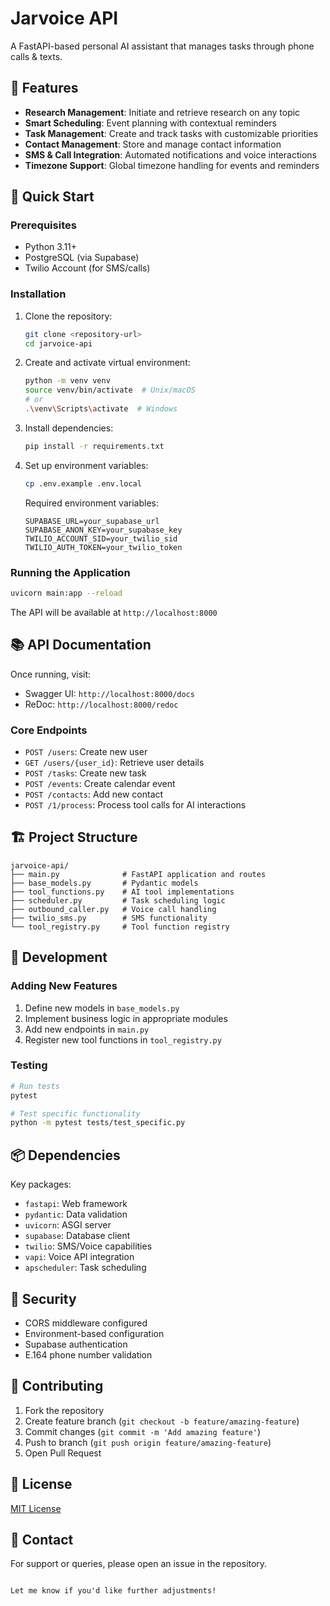 
# Jarvoice API

A FastAPI-based personal AI assistant that manages tasks through phone calls & texts.

## 🌟 Features

- **Research Management**: Initiate and retrieve research on any topic  
- **Smart Scheduling**: Event planning with contextual reminders  
- **Task Management**: Create and track tasks with customizable priorities  
- **Contact Management**: Store and manage contact information  
- **SMS & Call Integration**: Automated notifications and voice interactions  
- **Timezone Support**: Global timezone handling for events and reminders  

## 🚀 Quick Start

### Prerequisites

- Python 3.11+  
- PostgreSQL (via Supabase)  
- Twilio Account (for SMS/calls)  

### Installation

1. Clone the repository:  
   ```bash
   git clone <repository-url>
   cd jarvoice-api
   ```

2. Create and activate virtual environment:  
   ```bash
   python -m venv venv
   source venv/bin/activate  # Unix/macOS
   # or
   .\venv\Scripts\activate  # Windows
   ```

3. Install dependencies:  
   ```bash
   pip install -r requirements.txt
   ```

4. Set up environment variables:  
   ```bash
   cp .env.example .env.local
   ```

   Required environment variables:  
   ```
   SUPABASE_URL=your_supabase_url
   SUPABASE_ANON_KEY=your_supabase_key
   TWILIO_ACCOUNT_SID=your_twilio_sid
   TWILIO_AUTH_TOKEN=your_twilio_token
   ```

### Running the Application

```bash
uvicorn main:app --reload
```

The API will be available at `http://localhost:8000`

## 📚 API Documentation

Once running, visit:  
- Swagger UI: `http://localhost:8000/docs`  
- ReDoc: `http://localhost:8000/redoc`  

### Core Endpoints

- `POST /users`: Create new user  
- `GET /users/{user_id}`: Retrieve user details  
- `POST /tasks`: Create new task  
- `POST /events`: Create calendar event  
- `POST /contacts`: Add new contact  
- `POST /1/process`: Process tool calls for AI interactions  

## 🏗 Project Structure

```plaintext
jarvoice-api/
├── main.py              # FastAPI application and routes
├── base_models.py       # Pydantic models
├── tool_functions.py    # AI tool implementations
├── scheduler.py         # Task scheduling logic
├── outbound_caller.py   # Voice call handling
├── twilio_sms.py        # SMS functionality
└── tool_registry.py     # Tool function registry
```

## 🔧 Development

### Adding New Features

1. Define new models in `base_models.py`  
2. Implement business logic in appropriate modules  
3. Add new endpoints in `main.py`  
4. Register new tool functions in `tool_registry.py`  

### Testing

```bash
# Run tests
pytest

# Test specific functionality
python -m pytest tests/test_specific.py
```

## 📦 Dependencies

Key packages:  
- `fastapi`: Web framework  
- `pydantic`: Data validation  
- `uvicorn`: ASGI server  
- `supabase`: Database client  
- `twilio`: SMS/Voice capabilities  
- `vapi`: Voice API integration  
- `apscheduler`: Task scheduling  

## 🔐 Security

- CORS middleware configured  
- Environment-based configuration  
- Supabase authentication  
- E.164 phone number validation  

## 🤝 Contributing

1. Fork the repository  
2. Create feature branch (`git checkout -b feature/amazing-feature`)  
3. Commit changes (`git commit -m 'Add amazing feature'`)  
4. Push to branch (`git push origin feature/amazing-feature`)  
5. Open Pull Request  

## 📄 License

[MIT License](LICENSE)  

## 👥 Contact

For support or queries, please open an issue in the repository.
```

Let me know if you'd like further adjustments!
